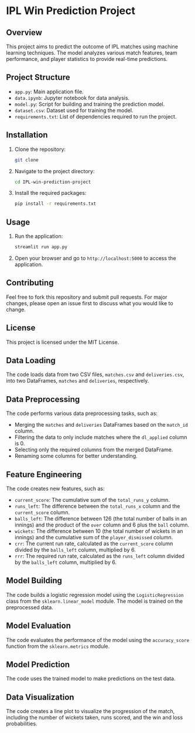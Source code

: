 # IPL Win Prediction Project

## Overview
This project aims to predict the outcome of IPL matches using machine learning techniques. The model analyzes various match features, team performance, and player statistics to provide real-time predictions.

## Project Structure
- `app.py`: Main application file.
- `data.ipynb`: Jupyter notebook for data analysis.
- `model.py`: Script for building and training the prediction model.
- `dataset.csv`: Dataset used for training the model.
- `requirements.txt`: List of dependencies required to run the project.

## Installation
1. Clone the repository:
    ```bash
    git clone 
    ```
2. Navigate to the project directory:
    ```bash
    cd IPL-win-prediction-project
    ```
3. Install the required packages:
    ```bash
    pip install -r requirements.txt
    ```

## Usage
1. Run the application:
    ```bash
    streamlit run app.py
    ```
2. Open your browser and go to `http://localhost:5000` to access the application.

## Contributing
Feel free to fork this repository and submit pull requests. For major changes, please open an issue first to discuss what you would like to change.

## License
This project is licensed under the MIT License.


## Data Loading
The code loads data from two CSV files, `matches.csv` and `deliveries.csv`, into two DataFrames, `matches` and `deliveries`, respectively.

## Data Preprocessing
The code performs various data preprocessing tasks, such as:
- Merging the `matches` and `deliveries` DataFrames based on the `match_id` column.
- Filtering the data to only include matches where the `dl_applied` column is 0.
- Selecting only the required columns from the merged DataFrame.
- Renaming some columns for better understanding.

## Feature Engineering
The code creates new features, such as:
- `current_score`: The cumulative sum of the `total_runs_y` column.
- `runs_left`: The difference between the `total_runs_x` column and the `current_score` column.
- `balls_left`: The difference between 126 (the total number of balls in an innings) and the product of the `over` column and 6 plus the `ball` column.
- `wickets`: The difference between 10 (the total number of wickets in an innings) and the cumulative sum of the `player_dismissed` column.
- `crr`: The current run rate, calculated as the `current_score` column divided by the `balls_left` column, multiplied by 6.
- `rrr`: The required run rate, calculated as the `runs_left` column divided by the `balls_left` column, multiplied by 6.

## Model Building
The code builds a logistic regression model using the `LogisticRegression` class from the `sklearn.linear_model` module. The model is trained on the preprocessed data.

## Model Evaluation
The code evaluates the performance of the model using the `accuracy_score` function from the `sklearn.metrics` module.

## Model Prediction
The code uses the trained model to make predictions on the test data.

## Data Visualization
The code creates a line plot to visualize the progression of the match, including the number of wickets taken, runs scored, and the win and loss probabilities.